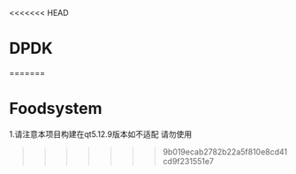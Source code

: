 <<<<<<< HEAD
# DPDK
=======
# Foodsystem
1.请注意本项目构建在qt5.12.9版本如不适配 请勿使用


>>>>>>> 9b019ecab2782b22a5f810e8cd41cd9f231551e7
